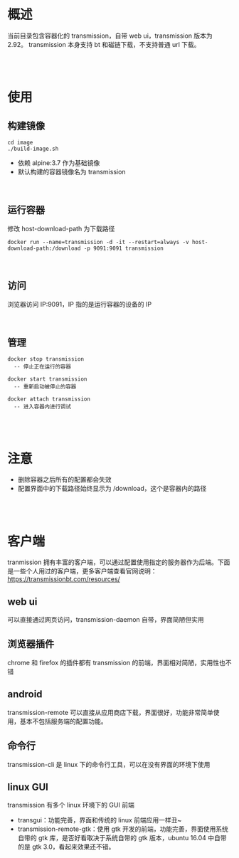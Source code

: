 # 概述
当前目录包含容器化的 transmission，自带 web ui，transmission 版本为 2.92。
transmission 本身支持 bt 和磁链下载，不支持普通 url 下载。


<br>
<br>

# 使用
## 构建镜像
```
cd image
./build-image.sh
```
- 依赖 alpine:3.7 作为基础镜像
- 默认构建的容器镜像名为 transmission

<br>

## 运行容器
修改 host-download-path 为下载路径
```
docker run --name=transmission -d -it --restart=always -v host-download-path:/download -p 9091:9091 transmission
```

<br>

## 访问
浏览器访问 IP:9091，IP 指的是运行容器的设备的 IP

<br>

## 管理
```
docker stop transmission
  -- 停止正在运行的容器
  
docker start transmission
  -- 重新启动被停止的容器
  
docker attach transmission
  -- 进入容器内进行调试
```

<br>
<br>

# 注意

- 删除容器之后所有的配置都会失效
- 配置界面中的下载路径始终显示为 /download，这个是容器内的路径


<br>
<br>

# 客户端
tranmission 拥有丰富的客户端，可以通过配置使用指定的服务器作为后端。下面是一些个人用过的客户端，更多客户端查看官网说明：https://transmissionbt.com/resources/

## web ui
可以直接通过网页访问，transmission-daemon 自带，界面简陋但实用

## 浏览器插件
chrome 和 firefox 的插件都有 transmission 的前端，界面相对简陋，实用性也不错

## android
transmission-remote 可以直接从应用商店下载，界面很好，功能非常简单使用，基本不包括服务端的配置功能。

## 命令行
transmission-cli 是 linux 下的命令行工具，可以在没有界面的环境下使用

## linux GUI
transmission 有多个 linux 环境下的 GUI 前端
- transgui：功能完善，界面和传统的 linux 前端应用一样丑~
- transmission-remote-gtk：使用 gtk 开发的前端，功能完善，界面使用系统自带的 gtk 库，是否好看取决于系统自带的 gtk 版本，ubuntu 16.04 中自带的是 gtk 3.0，看起来效果还不错。
